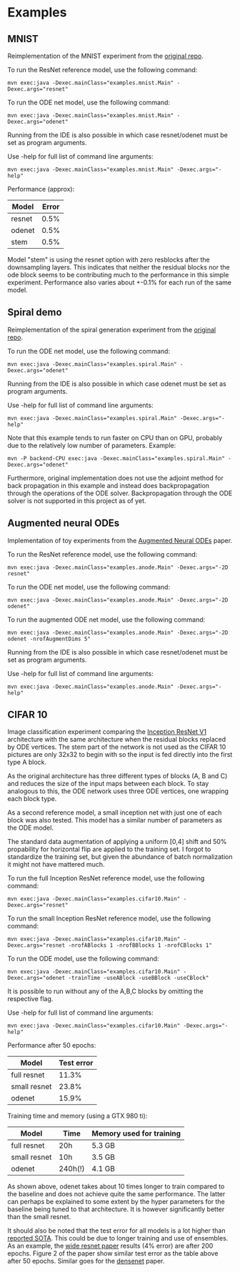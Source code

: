# Examples

## MNIST

Reimplementation of the MNIST experiment from the [original repo](https://github.com/rtqichen/torchdiffeq/tree/master/examples).

To run the ResNet reference model, use the following command:
```
mvn exec:java -Dexec.mainClass="examples.mnist.Main" -Dexec.args="resnet"
```
To run the ODE net model, use the following command:

```
mvn exec:java -Dexec.mainClass="examples.mnist.Main" -Dexec.args="odenet"
```

Running from the IDE is also possible in which case resnet/odenet must be set as program arguments.

Use -help for full list of command line arguments:

```
mvn exec:java -Dexec.mainClass="examples.mnist.Main" -Dexec.args="-help"
```

Performance (approx):

| Model  | Error |
| ------ | ----- |
| resnet | 0.5%  |
| odenet | 0.5%  |
| stem   | 0.5%  |

Model "stem" is using the resnet option with zero resblocks after the downsampling layers. This indicates that neither the residual blocks nor the ode block seems to be contributing much to the performance in this simple experiment. Performance also varies about +-0.1% for each run of the same model.

## Spiral demo

Reimplementation of the spiral generation experiment from the [original repo](https://github.com/rtqichen/torchdiffeq/tree/master/examples).

To run the ODE net model, use the following command:

```
mvn exec:java -Dexec.mainClass="examples.spiral.Main" -Dexec.args="odenet"
```

Running from the IDE is also possible in which case odenet must be set as program arguments.

Use -help for full list of command line arguments:

```
mvn exec:java -Dexec.mainClass="examples.spiral.Main" -Dexec.args="-help"
```

Note that this example tends to run faster on CPU than on GPU, probably due to the relatively low number of parameters. Example:

```
mvn -P backend-CPU exec:java -Dexec.mainClass="examples.spiral.Main" -Dexec.args="odenet"
```

Furthermore, original implementation does not use the adjoint method for back propagation in this example and instead does backpropagation through the operations of the ODE solver. Backpropagation through the ODE solver is not supported in this project as of yet. 

## Augmented neural ODEs

Implementation of toy experiments from the [Augmented Neural ODEs](https://arxiv.org/abs/1904.01681) paper. 

To run the ResNet reference model, use the following command:
```
mvn exec:java -Dexec.mainClass="examples.anode.Main" -Dexec.args="-2D resnet"
```
To run the ODE net model, use the following command:

```
mvn exec:java -Dexec.mainClass="examples.anode.Main" -Dexec.args="-2D odenet"
```

To run the augmented ODE net model, use the following command:

```
mvn exec:java -Dexec.mainClass="examples.anode.Main" -Dexec.args="-2D odenet -nrofAugmentDims 5"
```

Running from the IDE is also possible in which case resnet/odenet must be set as program arguments.

Use -help for full list of command line arguments:

```
mvn exec:java -Dexec.mainClass="examples.anode.Main" -Dexec.args="-help"
```


## CIFAR 10

Image classification experiment comparing the [Inception ResNet V1](https://arxiv.org/pdf/1602.07261.pdf) architecture 
with the same architecture when the residual blocks replaced by ODE vertices. The stem part of the network is not 
used as the CIFAR 10 pictures are only 32x32 to begin with so the input is fed directly into the first type A block.

As the original architecture has three different types of blocks (A, B and C) and reduces the size of the input maps 
between each block. To stay analogous to this, the ODE network uses three ODE vertices, one wrapping each block type.

As a second reference model, a small inception net with just one of each block was also tested. This model has a similar
number of parameters as the ODE model.

The standard data augmentation of applying a uniform [0,4] shift and 50% propability for horizontal flip are applied to 
the training set. I forgot to standardize the training set, but given the abundance of batch normalization it might not 
have mattered much.  

To run the full Inception ResNet reference model, use the following command:
```
mvn exec:java -Dexec.mainClass="examples.cifar10.Main" -Dexec.args="resnet"
```

To run the small Inception ResNet reference model, use the following command:
```
mvn exec:java -Dexec.mainClass="examples.cifar10.Main" -Dexec.args="resnet -nrofABlocks 1 -nrofBBlocks 1 -nrofCBlocks 1"
```

To run the ODE model, use the following command:
```
mvn exec:java -Dexec.mainClass="examples.cifar10.Main" -Dexec.args="odenet -trainTime -useABlock -useBBlock -useCBlock"
```

It is possible to run without any of the A,B,C blocks by omitting the respective flag.

Use -help for full list of command line arguments:

```
mvn exec:java -Dexec.mainClass="examples.cifar10.Main" -Dexec.args="-help"
```

Performance after 50 epochs:

| Model        | Test error   |
| ------------ | ------------ |
| full resnet  | 11.3%        |
| small resnet | 23.8%        |
| odenet       | 15.9%        |

Training time and memory (using a GTX 980 ti):

| Model         | Time   | Memory used for training |
| ------------- | ------ | -------------------------|
| full resnet   | 20h    | 5.3 GB                   |
| small resnet  | 10h    | 3.5 GB                   |
| odenet        | 240h(!)| 4.1 GB                   |

As shown above, odenet takes about 10 times longer to train compared to the baseline and does not achieve quite the same
performance. The latter can perhaps be explained to some extent by the hyper parameters for the baseline being tuned to 
that architecture. It is however significantly better than the small resnet.

It should also be noted that the test error for all models is a lot higher than 
[reported SOTA](https://en.wikipedia.org/wiki/CIFAR-10#Research_Papers_Claiming_State-of-the-Art_Results_on_CIFAR-10). 
This could be due to longer training and use of ensembles. 
As an example, the [wide resnet paper](https://arxiv.org/abs/1605.07146) results (4% error)  are after 200 epochs. 
Figure 2 of the paper show similar test error as the table above after 50 epochs. Similar goes for the
[densenet](https://arxiv.org/abs/1608.06993) paper.
 
